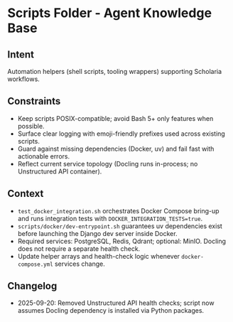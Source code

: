 # Scripts Folder - Agent Knowledge Base

## Intent

Automation helpers (shell scripts, tooling wrappers) supporting Scholaria workflows.

## Constraints

- Keep scripts POSIX-compatible; avoid Bash 5+ only features when possible.
- Surface clear logging with emoji-friendly prefixes used across existing scripts.
- Guard against missing dependencies (Docker, uv) and fail fast with actionable errors.
- Reflect current service topology (Docling runs in-process; no Unstructured API container).

## Context

- `test_docker_integration.sh` orchestrates Docker Compose bring-up and runs integration tests with `DOCKER_INTEGRATION_TESTS=true`.
- `scripts/docker/dev-entrypoint.sh` guarantees uv dependencies exist before launching the Django dev server inside Docker.
- Required services: PostgreSQL, Redis, Qdrant; optional: MinIO. Docling does not require a separate health check.
- Update helper arrays and health-check logic whenever `docker-compose.yml` services change.

## Changelog

- 2025-09-20: Removed Unstructured API health checks; script now assumes Docling dependency is installed via Python packages.
